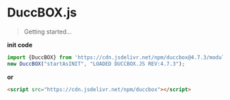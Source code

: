 # DuccBOX.js

> Getting started...

**init code**
```js
import {DuccBOX} from 'https://cdn.jsdelivr.net/npm/duccbox@4.7.3/module/duccbox.m.js';
new DuccBOX("startAsINIT", "LOADED DUCCBOX.JS REV:4.7.3");
```
**or**
```html
<script src="https://cdn.jsdelivr.net/npm/duccbox"></script>

```

